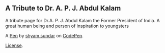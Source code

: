 A Tribute to Dr. A. P. J. Abdul Kalam
-------------------------------------
A tribute page for Dr.A. P. J. Abdul Kalam the Former President of India. A great human being and person of inspiration to youngsters

A [Pen](http://codepen.io/shyamsundar055/pen/ZLmgbx) by [shyam sundar](http://codepen.io/shyamsundar055) on [CodePen](http://codepen.io/).

[License](http://codepen.io/shyamsundar055/pen/ZLmgbx/license).
